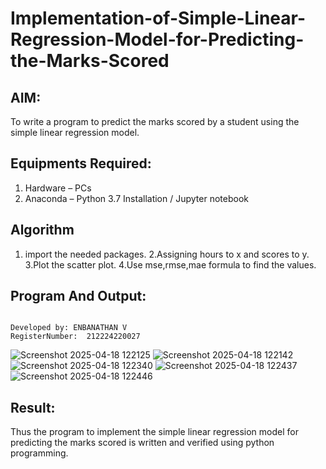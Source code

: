 # Implementation-of-Simple-Linear-Regression-Model-for-Predicting-the-Marks-Scored

## AIM:
To write a program to predict the marks scored by a student using the simple linear regression model.

## Equipments Required:
1. Hardware – PCs
2. Anaconda – Python 3.7 Installation / Jupyter notebook

## Algorithm
1. import the needed packages.
2.Assigning hours to x and scores to y.
3.Plot the scatter plot.
4.Use mse,rmse,mae formula to find the values.




## Program And Output:
```

Developed by: ENBANATHAN V
RegisterNumber:  212224220027  

```

![Screenshot 2025-04-18 122125](https://github.com/user-attachments/assets/0e0c37d6-71b1-49bd-adec-0525d0a396fc)
![Screenshot 2025-04-18 122142](https://github.com/user-attachments/assets/41b04992-747c-4b19-85cb-3d70ed7339a6)
![Screenshot 2025-04-18 122340](https://github.com/user-attachments/assets/c9ba3800-2a63-4f40-9d91-58c9f89bc9d2)
![Screenshot 2025-04-18 122437](https://github.com/user-attachments/assets/8bef2463-ea89-4334-9ff5-b9cc7655a6fa)
![Screenshot 2025-04-18 122446](https://github.com/user-attachments/assets/873991b7-c5d4-4b84-9c50-e8085ac453ab)


## Result:
Thus the program to implement the simple linear regression model for predicting the marks scored is written and verified using python programming.

